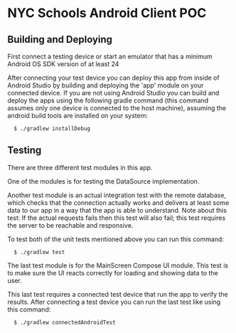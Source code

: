 # NYC Schools Android Client POC

## Building and Deploying
First connect a testing device or start an emulator that has a minimum Android OS SDK version of at
least 24

After connecting your test device you can deploy this app from inside of Android Studio by building
and deploying the 'app' module on your connected device. If you are not using Android Studio you
can build and deploy the apps using the following gradle command (this command assumes only
one device is connected to the host machine), assuming the android build tools are installed on 
your system:
```shell
  $ ./gradlew installDebug
```

## Testing
There are three different test modules in this app.

One of the modules is for testing the DataSource
implementation. 

Another test module is an actual integration test with the remote database, which
checks that the connection actually works and delivers at least some data to our app in a way that
the app is able to understand. Note about this test: If the actual requests fails then this test
will also fail; this test requires the server to be reachable and responsive.

To test both of the unit tests mentioned above you can run this command:
```shell
  $ ./gradlew test
```

The last test module is for the MainScreen Compose UI module. This test is to make sure the UI
reacts correctly for loading and showing data to the user.

This last test requires a connected test device that run the app to verify the results. After
connecting a test device you can run the last test like using this command:
```shell
  $ ./gradlew connectedAndroidTest
```